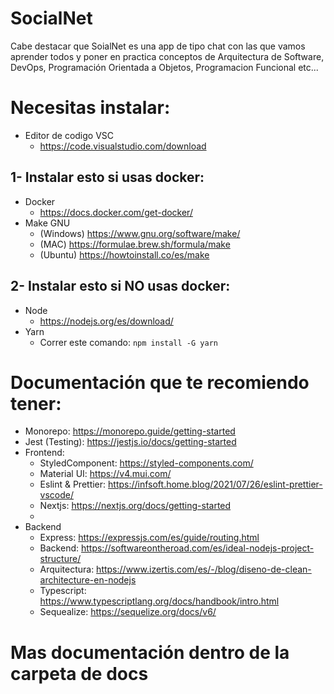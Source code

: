 # SocialNet
 Cabe destacar que SoialNet es una app de tipo chat con las que vamos aprender todos y poner en practica conceptos de Arquitectura de Software, DevOps, Programación Orientada a Objetos, Programacion Funcional etc...

# Necesitas instalar:
- Editor de codigo VSC
  - https://code.visualstudio.com/download
## 1- Instalar esto si usas docker:
- Docker
  - https://docs.docker.com/get-docker/
- Make GNU
  - (Windows) https://www.gnu.org/software/make/
  - (MAC) https://formulae.brew.sh/formula/make
  - (Ubuntu) https://howtoinstall.co/es/make

## 2- Instalar esto si NO usas docker:
- Node 
  - https://nodejs.org/es/download/
- Yarn
  - Correr este comando: ``` npm install -G yarn ```

# Documentación que te recomiendo tener:
- Monorepo: https://monorepo.guide/getting-started
- Jest (Testing): https://jestjs.io/docs/getting-started
- Frontend:
  - StyledComponent: https://styled-components.com/
  - Material UI: https://v4.mui.com/
  - Eslint & Prettier: https://infsoft.home.blog/2021/07/26/eslint-prettier-vscode/
  - Nextjs: https://nextjs.org/docs/getting-started
  - 
- Backend
  - Express: https://expressjs.com/es/guide/routing.html
  - Backend: https://softwareontheroad.com/es/ideal-nodejs-project-structure/ 
  - Arquitectura: https://www.izertis.com/es/-/blog/diseno-de-clean-architecture-en-nodejs 
  - Typescript: https://www.typescriptlang.org/docs/handbook/intro.html
  - Sequealize: https://sequelize.org/docs/v6/

# Mas documentación dentro de la carpeta de docs